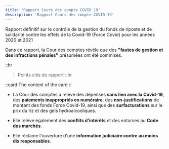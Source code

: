 ```yaml
---
title: 'Rapport Cours des compte COVID 19'
description: 'Rapport Cours des compte COVID 19'
---
```


<!-- Content of the page -->

Rapport définitif sur le contrôle de la gestion du fonds de riposte et de solidarité contre les effets de la Covid-19 (Force Covid) pour les années 2020 et 2021

Dans ce rapport, la Cour des comptes révèle que des **"fautes de gestion et des infractions pénales"** présumées ont été commises.

::hr
> Points clés du rapport
::hr

::card
The content of the card
::

- La Cour des comptes a relevé des dépenses **sans lien avec la Covid-19**, des **paiements inappropriés en numéraire**, des **non-justifications** de montant des fonds Force Covid-19, ainsi que des **surfacturations** sur le prix du riz et des gels hydroalcooliques.

- Elle relève également des **conflits d’intérêts** et des entorses au **Code des marchés**.

- Elle réclame l'ouverture d'une **information judiciaire contre au moins dix responsables**.
